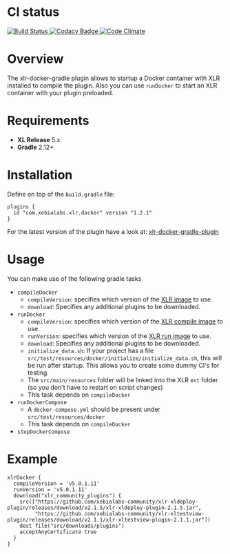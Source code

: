 # CI status #

[![Build Status][xlr-docker-gradle-travis-image] ][xlr-docker-gradle-travis-url]
[![Codacy Badge][xlr-docker-gradle-codacy-image] ][xlr-docker-gradle-codacy-url]
[![Code Climate][xlr-docker-gradle-code-climate-image] ][xlr-docker-gradle-code-climate-url]

[xlr-docker-gradle-travis-image]: https://travis-ci.org/xebialabs-community/xlr-docker-gradle-plugin.svg?branch=master
[xlr-docker-gradle-travis-url]: https://travis-ci.org/xebialabs-community/xlr-docker-gradle-plugin
[xlr-docker-gradle-codacy-image]: https://api.codacy.com/project/badge/Grade/bd1525ac6d1a4788832d7f9849ddfa73
[xlr-docker-gradle-codacy-url]: https://www.codacy.com/app/joris-dewinne/xlr-docker-gradle-plugin
[xlr-docker-gradle-code-climate-image]: https://codeclimate.com/github/xebialabs-community/xlr-docker-gradle-plugin/badges/gpa.svg
[xlr-docker-gradle-code-climate-url]: https://codeclimate.com/github/xebialabs-community/xlr-docker-gradle-plugin


# Overview #

The xlr-docker-gradle plugin allows to startup a Docker container with XLR installed to compile the plugin.
Also you can use `runDocker` to start an XLR container with your plugin preloaded.

# Requirements #

* **XL Release** 5.x
* **Gradle** 2.12+

# Installation #

Define on top of the `build.gradle` file:

```
plugins {
  id "com.xebialabs.xlr.docker" version "1.2.1"
}
```


For the latest version of the plugin have a look at:
[xlr-docker-gradle-plugin](https://plugins.gradle.org/plugin/com.xebialabs.xlr.docker)

# Usage #

You can make use of the following gradle tasks

* `compileDocker`
    * `compileVersion`: specifies which version of the [XLR image](https://hub.docker.com/r/xebialabs/xlr_dev_compile/tags/) to use.
    * `download`: Specifies any additional plugins to be downloaded.
* `runDocker`
    * `compileVersion`: specifies which version of the [XLR compile image](https://hub.docker.com/r/xebialabs/xlr_dev_compile/tags/) to use.
    * `runVersion`: specifies which version of the [XLR run image](https://hub.docker.com/r/xebialabs/xlr_dev_run/tags/) to use.
    * `download`: Specifies any additional plugins to be downloaded.
    * `initialize_data.sh`: If your project has a file `src/test/resources/docker/initialize/initialize_data.sh`, this will be run after startup. This allows you to create some dummy CI's for testing.
    * The `src/main/resources` folder will be linked into the XLR `ext` folder (so you don't have to restart on script changes)
    * This task depends on `compileDocker`
* `runDockerCompose`
    * A `docker-compose.yml` should be present under `src/test/resources/docker`
    * This task depends on `compileDocker`
* `stopDockerCompose`

# Example #

```
xlrDocker {
  compileVersion = 'v5.0.1.11'
  runVersion = 'v5.0.1.11'
  download("xlr_community_plugins") {
    src(["https://github.com/xebialabs-community/xlr-xldeploy-plugin/releases/download/v2.1.5/xlr-xldeploy-plugin-2.1.5.jar",
         "https://github.com/xebialabs-community/xlr-xltestview-plugin/releases/download/v2.1.1/xlr-xltestview-plugin-2.1.1.jar"])
    dest file("src/downloads/plugins")
    acceptAnyCertificate true
  }
}
```

